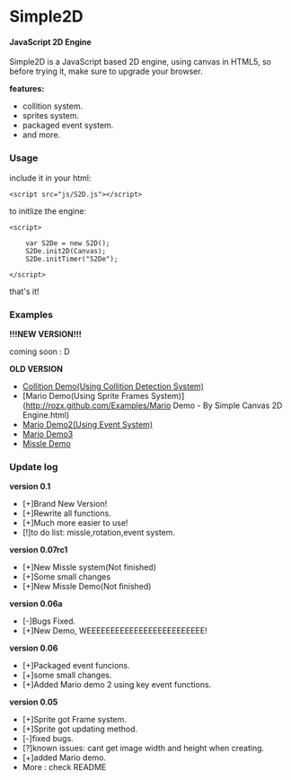 Simple2D
========

#### JavaScript 2D Engine ####

Simple2D is a JavaScript based 2D engine, using canvas in HTML5, so before trying it, make sure to upgrade your browser.

**features:**

* collition system.
* sprites system.
* packaged event system.
* and more.

### Usage ###

include it in your html:

	<script src="js/S2D.js"></script>

to initlize the engine:

	<script>

		var S2De = new S2D();
		S2De.init2D(Canvas);
		S2De.initTimer("S2De");

	</script>

that's it!

### Examples ###

**!!!NEW VERSION!!!**

coming soon : D


**OLD VERSION**

* [Collition Demo(Using Collition Detection System)](http://rozx.github.com/Examples/Collition%20Demo.html)
* [Mario Demo(Using Sprite Frames System)](http://rozx.github.com/Examples/Mario Demo - By Simple Canvas 2D Engine.html)
* [Mario Demo2(Using Event System)](http://rozx.github.com/Examples/MarioDemo2.html)
* [Mario Demo3](http://rozx.github.com/Examples/MarioDemo3.html)
* [Missle Demo](http://rozx.github.com/Examples/missle.html)


### Update log ###

**version 0.1**

* [+]Brand New Version!
* [+]Rewrite all functions.
* [+]Much more easier to use!
* [!]to do list: missle,rotation,event system.


**version 0.07rc1**

* [+]New Missle system(Not finished)
* [+]Some small changes
* [+]New Missle Demo(Not finished)

**version 0.06a**

* [-]Bugs Fixed.
* [+]New Demo, WEEEEEEEEEEEEEEEEEEEEEEEEE!

**version 0.06**

* [+]Packaged event funcions.
* [+]some small changes.
* [+]Added Mario demo 2 using key event functions.

**version 0.05**

* [+]Sprite got Frame system.
* [+]Sprite got updating method.
* [-]fixed bugs.
* [?]known issues: cant get image width and height when creating.
* [+]added Mario demo.
* More : check README 


